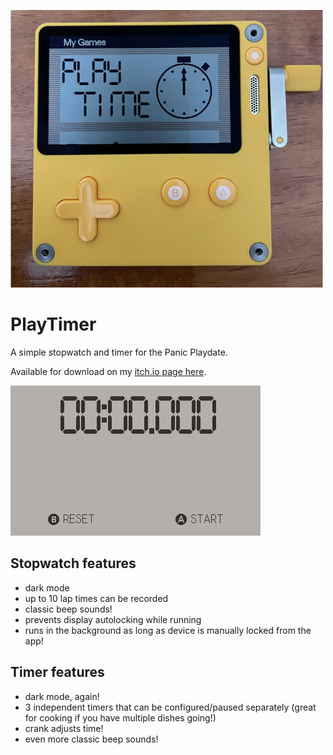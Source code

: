 ![PlayTimer on a Playdate](/assets/itch-main-sm.png)

# PlayTimer

A simple stopwatch and timer for the Panic Playdate.

Available for download on my [itch.io page here](https://bobbykaz.itch.io/play-timer).

![Demo of app functionality](/assets/menu%20demo.gif)

## Stopwatch features

* dark mode
* up to 10 lap times can be recorded
* classic beep sounds!
* prevents display autolocking while running
* runs in the background as long as device is manually locked from the app!

## Timer features

* dark mode, again!
* 3 independent timers that can be configured/paused separately (great for cooking if you have multiple dishes going!)
* crank adjusts time!
* even more classic beep sounds!
